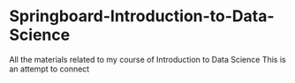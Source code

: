 # Springboard-Introduction-to-Data-Science
All the materials related to my course of Introduction to Data Science 
This is an attempt to connect
